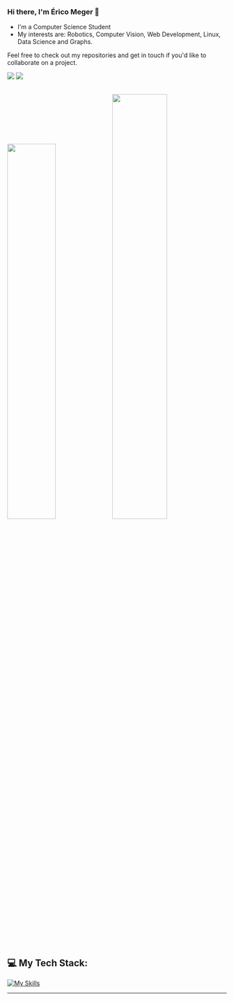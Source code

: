### Hi there, I'm Érico Meger 👋

- I'm a Computer Science Student
- My interests are: Robotics, Computer Vision, Web Development, Linux, Data Science and Graphs.

Feel free to check out my repositories and get in touch if you'd like to collaborate on a project.
 
<div>
  <a href = "mailto:ericomeger9@gmail.com"><img src="https://img.shields.io/badge/-Gmail-%23333?style=for-the-badge&logo=gmail&logoColor=white" target="_blank"></a>
  <a href="https://www.linkedin.com/in/ericomeger/" target="_blank"><img src="https://img.shields.io/badge/-LinkedIn-%230077B5?style=for-the-badge&logo=linkedin&logoColor=white" target="_blank"></a> 
</div>

<br/>

<p align="left">
<img width="47%" src="https://github-readme-stats.vercel.app/api?username=EricoMeger&theme=dark&show_icons=true&hide_border=true&count_private=true"/>
<img width="50%" src="https://streak-stats.demolab.com?user=EricoMeger&theme=highcontrast&hide_border=true" alt="" /></a>
</p>

<h2>💻 My Tech Stack:</h2>

[![My Skills](https://skillicons.dev/icons?i=js,html,css,ts,react,nodejs,docker,fastapi,git,mysql,mongodb,bash,ros,opencv,raspberrypi,arduino,cpp,py,linux,ubuntu&perline=12)](https://skillicons.dev)


---
